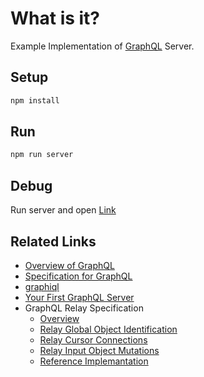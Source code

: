 # What is it?
Example Implementation of [GraphQL](https://facebook.github.io/graphql/) Server.

## Setup

```bash
npm install
```

## Run

```bash
npm run server
```

## Debug

Run server and open [Link](http://localhost:3000/graphql)

## Related Links

- [Overview of GraphQL](https://github.com/facebook/graphql)
- [Specification for GraphQL](https://facebook.github.io/graphql/)
- [graphiql](https://github.com/graphql/graphiql)
- [Your First GraphQL Server](https://medium.com/@clayallsopp/your-first-graphql-server-3c766ab4f0a2#.r2j8gkb22)
- GraphQL Relay Specification
  - [Overview](http://facebook.github.io/relay/docs/graphql-relay-specification.html#content)
  - [Relay Global Object Identification](http://facebook.github.io/relay/graphql/objectidentification.htm)
  - [Relay Cursor Connections](http://facebook.github.io/relay/graphql/connections.htm)
  - [Relay Input Object Mutations](http://facebook.github.io/relay/graphql/mutations.htm)
  - [Reference Implemantation](https://github.com/graphql/graphql-relay-js)
